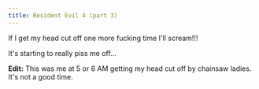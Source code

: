 ```yaml
---
title: Resident Evil 4 (part 3)
---
```


If I get my head cut off one more fucking time I'll scream!!!

It's starting to really piss me off...

**Edit:** This was me at 5 or 6 AM getting my head cut off by chainsaw ladies.
It's not a good time.
